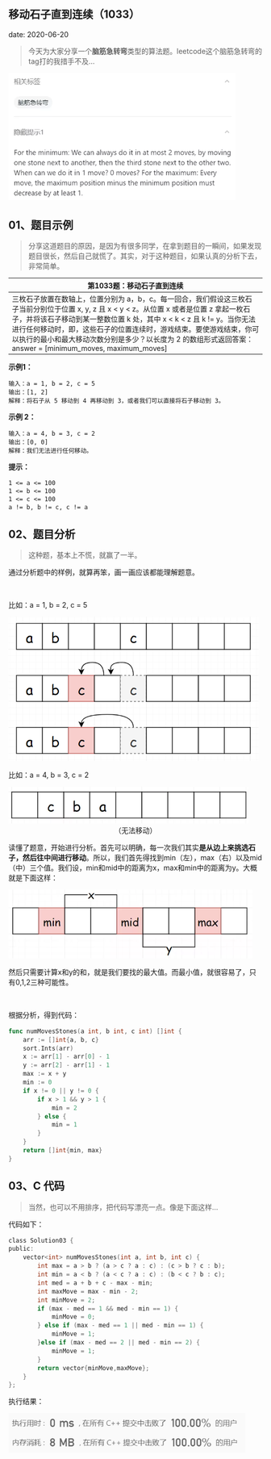  
##	移动石子直到连续（1033）
date:	2020-06-20
 

> 今天为大家分享一个**脑筋急转弯**类型的算法题。leetcode这个脑筋急转弯的tag打的我措手不及...

<img src="19/1.jpg" alt="PNG" style="zoom: 67%;" />

## 01、题目示例

> 分享这道题目的原因，是因为有很多同学，在拿到题目的一瞬间，如果发现题目很长，然后自己就慌了。其实，对于这种题目，如果认真的分析下去，非常简单。

| 第1033题：移动石子直到连续                                   |
| ------------------------------------------------------------ |
| 三枚石子放置在数轴上，位置分别为 a，b，c。每一回合，我们假设这三枚石子当前分别位于位置 x, y, z 且 x < y < z。从位置 x 或者是位置 z 拿起一枚石子，并将该石子移动到某一整数位置 k 处，其中 x < k < z 且 k != y。当你无法进行任何移动时，即，这些石子的位置连续时，游戏结束。要使游戏结束，你可以执行的最小和最大移动次数分别是多少？以长度为 2 的数组形式返回答案：answer = [minimum_moves, maximum_moves] |

**示例1：**

```
输入：a = 1, b = 2, c = 5
输出：[1, 2]
解释：将石子从 5 移动到 4 再移动到 3，或者我们可以直接将石子移动到 3。
```

**示例 2：**

```
输入：a = 4, b = 3, c = 2
输出：[0, 0]
解释：我们无法进行任何移动。
```

**提示：**

```
1 <= a <= 100
1 <= b <= 100
1 <= c <= 100
a != b, b != c, c != a
```

## 02、题目分析

> 这种题，基本上不慌，就赢了一半。

通过分析题中的样例，就算再笨，画一画应该都能理解题意。

<br/>

比如：a = 1, b = 2, c = 5

<img src="19/2.jpg" alt="PNG" style="zoom: 67%;" />

比如：a = 4, b = 3, c = 2

<img src="19/3.jpg" alt="PNG" style="zoom: 67%;" />

<center>（无法移动）</center>

读懂了题意，开始进行分析。首先可以明确，每一次我们其实**是从边上来挑选石子，然后往中间进行移动**。所以，我们首先得找到min（左），max（右）以及mid（中）三个值。我们设，min和mid中的距离为x，max和min中的距离为y。大概就是下面这样：

<img src="19/4.jpg" alt="PNG" style="zoom: 67%;" />

然后只需要计算x和y的和，就是我们要找的最大值。而最小值，就很容易了，只有0,1,2三种可能性。

<br/>

根据分析，得到代码：

```go
func numMovesStones(a int, b int, c int) []int {
	arr := []int{a, b, c}
	sort.Ints(arr)
	x := arr[1] - arr[0] - 1
	y := arr[2] - arr[1] - 1
	max := x + y
	min := 0
	if x != 0 || y != 0 {
		if x > 1 && y > 1 {
			min = 2
		} else {
			min = 1
		}
	}
	return []int{min, max}
}
```

## 03、C  代码

> 当然，也可以不用排序，把代码写漂亮一点。像是下面这样...

代码如下：

```c
class Solution03 {
public:
    vector<int> numMovesStones(int a, int b, int c) {
        int max = a > b ? (a > c ? a : c) : (c > b ? c : b);
        int min = a < b ? (a < c ? a : c) : (b < c ? b : c);
        int med = a + b + c - max - min;
        int maxMove = max - min - 2;
        int minMove = 2;
        if (max - med == 1 && med - min == 1) {
            minMove = 0;
        } else if (max - med == 1 || med - min == 1) {
            minMove = 1;
        }else if (max - med == 2 || med - min == 2) {
            minMove = 1;
        }
        return vector{minMove,maxMove};
    }
};
```

执行结果：

<img src="19/5.jpg" alt="PNG" style="zoom: 80%;" />